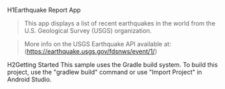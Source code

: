 H1Earthquake Report App

> This app displays a list of recent earthquakes in the world from the U.S. Geological Survey (USGS) organization.

> More info on the USGS Earthquake API available at: (https://earthquake.usgs.gov/fdsnws/event/1/)


H2Getting Started
This sample uses the Gradle build system. To build this project, use the "gradlew build" command or use "Import Project" in Android Studio.
